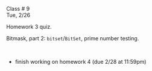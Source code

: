 <div class="lecture1">

<div class="column_date">
<p markdown="block">

Class # 9 <br>
Tue, 2/26



</p>
</div>

<div class="column_materials">
<p markdown="block">

Homework 3 quiz.


Bitmask,  part 2: `bitset`/`BitSet`, prime number testing.

<!--
[Bitmask,  part 2](slides/04-bitmasks_2.html): `bitset`/`BitSet`, prime number testing.

-->
<br>


</p>
</div>

<div class="column_assign">
<p markdown="block">


- finish working on homework 4 (due 2/28 at 11:59pm)




</p>
</div>

</div>
